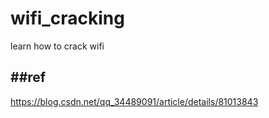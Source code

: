 # wifi_cracking

learn how to crack wifi

##ref
----
https://blog.csdn.net/qq_34489091/article/details/81013843
